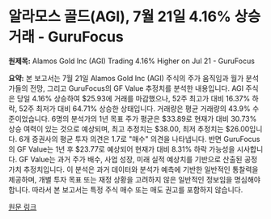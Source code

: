 # 알라모스 골드(AGI), 7월 21일 4.16% 상승 거래 - GuruFocus

**원제목:** Alamos Gold Inc (AGI) Trading 4.16% Higher on Jul 21 - GuruFocus

**요약:** 본 보고서는 7월 21일 Alamos Gold Inc (AGI) 주식의 주가 움직임과 월가 분석가들의 전망, 그리고 GuruFocus의 GF Value 추정치를 분석한 내용입니다. AGI 주식은 당일 4.16% 상승하여 $25.93에 거래를 마감했으나, 52주 최고가 대비 16.37% 하락, 52주 최저가 대비 64.71% 상승한 상태입니다. 거래량은 평균 거래량의 43.9% 수준이었습니다. 6명의 분석가의 1년 목표 주가 평균은 $33.89로 현재가 대비 30.73% 상승 여력이 있는 것으로 예상되며,  최고 추정치는 $38.00, 최저 추정치는 $26.00입니다. 6개 증권사의 평균 투자 의견은 1.7로 "매수" 의견을 나타냅니다.  반면 GuruFocus의 GF Value는 1년 후 $23.77로 예상되어 현재가 대비 8.31% 하락 가능성을 시사합니다.  GF Value는 과거 주가 배수, 사업 성장, 미래 실적 예상치를 기반으로 산출된 공정가치 추정치입니다.  이 분석은 과거 데이터와 분석가 예측에 기반한 일반적인 통찰력을 제공하며, 개별 투자 목표 또는 재정 상황을 고려하지 않은 일반적인 정보임을 명심해야 합니다. 따라서 본 보고서는 특정 주식 매수 또는 매도 권고를 포함하지 않습니다.

[원문 링크](https://www.gurufocus.com/news/2991176/alamos-gold-inc-agi-trading-416-higher-on-jul-21)
